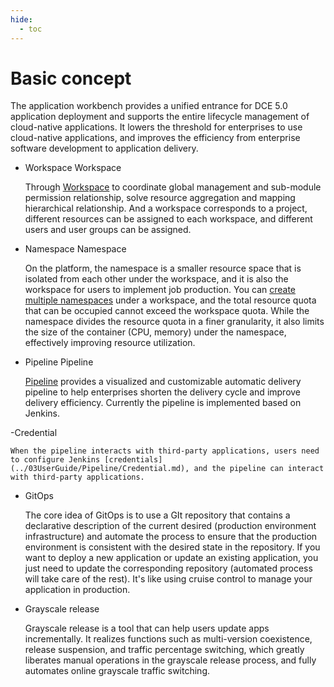 ```yaml
---
hide:
  - toc
---
```


# Basic concept

The application workbench provides a unified entrance for DCE 5.0 application deployment and supports the entire lifecycle management of cloud-native applications.
It lowers the threshold for enterprises to use cloud-native applications, and improves the efficiency from enterprise software development to application delivery.

- Workspace Workspace

    Through [Workspace](../../ghippo/04UserGuide/02Workspace/ws-folder.md) to coordinate global management and sub-module permission relationship, solve resource aggregation and mapping hierarchical relationship.
    And a workspace corresponds to a project, different resources can be assigned to each workspace, and different users and user groups can be assigned.

- Namespace Namespace

    On the platform, the namespace is a smaller resource space that is isolated from each other under the workspace, and it is also the workspace for users to implement job production.
    You can [create multiple namespaces](../../kpanda/07UserGuide/Namespaces/createtens.md) under a workspace, and the total resource quota that can be occupied cannot exceed the workspace quota.
    While the namespace divides the resource quota in a finer granularity, it also limits the size of the container (CPU, memory) under the namespace, effectively improving resource utilization.

- Pipeline Pipeline

    [Pipeline](../02QuickStart/deploypipline.md) provides a visualized and customizable automatic delivery pipeline to help enterprises shorten the delivery cycle and improve delivery efficiency. Currently the pipeline is implemented based on Jenkins.

-Credential

    When the pipeline interacts with third-party applications, users need to configure Jenkins [credentials](../03UserGuide/Pipeline/Credential.md), and the pipeline can interact with third-party applications.

- GitOps

    The core idea of ​​GitOps is to use a GIt repository that contains a declarative description of the current desired (production environment infrastructure) and automate the process to ensure that the production environment is consistent with the desired state in the repository.
    If you want to deploy a new application or update an existing application, you just need to update the corresponding repository (automated process will take care of the rest). It's like using cruise control to manage your application in production.

- Grayscale release

    Grayscale release is a tool that can help users update apps incrementally. It realizes functions such as multi-version coexistence, release suspension, and traffic percentage switching, which greatly liberates manual operations in the grayscale release process, and fully automates online grayscale traffic switching.